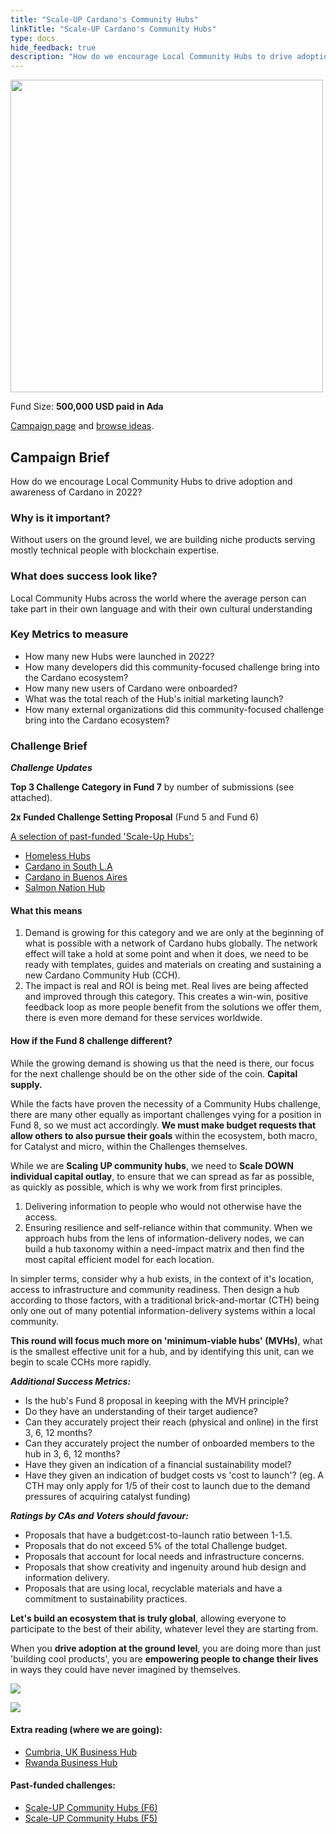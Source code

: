 ```yaml
---
title: "Scale-UP Cardano's Community Hubs"
linkTitle: "Scale-UP Cardano's Community Hubs"
type: docs
hide_feedback: true
description: "How do we encourage Local Community Hubs to drive adoption and awareness of Cardano in 2022?"
---
```

<img src="https://cardano.ideascale.com/community-library/accounts/93/936143/Public/07-Scale-UP-Cardanos-Community-Hubs-f2a538.png" style="width:500px;height500px">

Fund Size: **500,000 USD paid in Ada**

[Campaign page](https://cardano.ideascale.com/c/idea/381022) and [browse ideas](https://cardano.ideascale.com/c/campaigns/26439/stage/all/ideas/unspecified).

## Campaign Brief
How do we encourage Local Community Hubs to drive adoption and awareness of Cardano in 2022?

### Why is it important?
Without users on the ground level, we are building niche products serving mostly technical people with blockchain expertise.

### What does success look like?
Local Community Hubs across the world where the average person can take part in their own language and with their own cultural understanding

### Key Metrics to measure
- How many new Hubs were launched in 2022?
- How many developers did this community-focused challenge bring into the Cardano ecosystem?
- How many new users of Cardano were onboarded?
- What was the total reach of the Hub's initial marketing launch?
- How many external organizations did this community-focused challenge bring into the Cardano ecosystem?

### Challenge Brief
***Challenge Updates***

**Top 3 Challenge Category in Fund 7** by number of submissions (see attached).

**2x Funded Challenge Setting Proposal** (Fund 5 and Fund 6)

<u>A selection of past-funded 'Scale-Up Hubs':</u>

- [Homeless Hubs](https://cardano.ideascale.com/a/dtd/367891-48088)
- [Cardano in South L.A](https://cardano.ideascale.com/a/dtd/367936-48088)
- [Cardano in Buenos Aires](https://cardano.ideascale.com/a/dtd/367293-48088)
- [Salmon Nation Hub](https://cardano.ideascale.com/a/dtd/368369-48088)

#### What this means

1. Demand is growing for this category and we are only at the beginning of what is possible with a network of Cardano hubs globally. The network effect will take a hold at some point and when it does, we need to be ready with templates, guides and materials on creating and sustaining a new Cardano Community Hub (CCH).
2. The impact is real and ROI is being met. Real lives are being affected and improved through this category. This creates a win-win, positive feedback loop as more people benefit from the solutions we offer them, there is even more demand for these services worldwide.

#### How if the Fund 8 challenge different?

While the growing demand is showing us that the need is there, our focus for the next challenge should be on the other side of the coin. **Capital supply.**

While the facts have proven the necessity of a Community Hubs challenge, there are many other equally as important challenges vying for a position in Fund 8, so we must act accordingly. **We must make budget requests that allow others to also pursue their goals** within the ecosystem, both macro, for Catalyst and micro, within the Challenges themselves.

While we are **Scaling UP community hubs**, we need to **Scale DOWN individual capital outlay**, to ensure that we can spread as far as possible, as quickly as possible, which is why we work from first principles.

1. Delivering information to people who would not otherwise have the access.
2. Ensuring resilience and self-reliance within that community.
When we approach hubs from the lens of information-delivery nodes, we can build a hub taxonomy within a need-impact matrix and then find the most capital efficient model for each location.

In simpler terms, consider why a hub exists, in the context of it's location, access to infrastructure and community readiness. Then design a hub according to those factors, with a traditional brick-and-mortar (CTH) being only one out of many potential information-delivery systems within a local community.

**This round will focus much more on 'minimum-viable hubs' (MVHs)**, what is the smallest effective unit for a hub, and by identifying this unit, can we begin to scale CCHs more rapidly.

***Additional Success Metrics:***

- Is the hub's Fund 8 proposal in keeping with the MVH principle?
- Do they have an understanding of their target audience?
- Can they accurately project their reach (physical and online) in the first 3, 6, 12 months?
- Can they accurately project the number of onboarded members to the hub in 3, 6, 12 months?
- Have they given an indication of a financial sustainability model?
- Have they given an indication of budget costs vs 'cost to launch'? (eg. A CTH may only apply for 1/5 of their cost to launch due to the demand pressures of acquiring catalyst funding)

***Ratings by CAs and Voters should favour:***

- Proposals that have a budget:cost-to-launch ratio between 1-1.5.
- Proposals that do not exceed 5% of the total Challenge budget.
- Proposals that account for local needs and infrastructure concerns.
- Proposals that show creativity and ingenuity around hub design and information delivery.
- Proposals that are using local, recyclable materials and have a commitment to sustainability practices.

**Let's build an ecosystem that is truly global**, allowing everyone to participate to the best of their ability, whatever level they are starting from.

When you **drive adoption at the ground level**, you are doing more than just 'building cool products', you are **empowering people to change their lives** in ways they could have never imagined by themselves.

![](https://i.imgur.com/bZQvrLI.jpeg)

![](https://i.imgur.com/MWddZex.gif)

#### Extra reading (where we are going):

- [Cumbria, UK Business Hub](https://www.gov.uk/government/news/sellafield-invests-26m-to-create-cumbria-business-hub)
- [Rwanda Business Hub](https://techcrunch.com/2021/12/03/norrsken-foundations-hub-opens-in-rwanda-to-house-1000-entrepreneurs-by-next-year)

#### Past-funded challenges:

- [Scale-UP Community Hubs (F6)](https://cardano.ideascale.com/a/dtd/Scale-UP-Cardano-s-Community-Hubs/369413-48088)
- [Scale-UP Community Hubs (F5)](https://cardano.ideascale.com/a/dtd/Scale-UP-Cardano-s-Community-Hubs/352534-48088)

